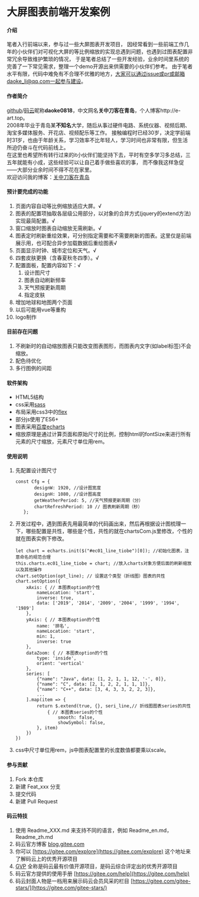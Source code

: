 # 大屏图表前端开发案例

#### 介绍
笔者入行前端以来，参与过一些大屏图表开发项目，
因经常看到一些前端工作几年的小伙伴们对可视化大屏的等比例缩放的实现总遇到问题，也遇到过图表配置非常冗余导致维护繁琐的情况，
于是笔者总结了一些开发经验，业余时间里系统的完善了一下常见需求，整理一个demo开源出来供需要的小伙伴们参考。
由于笔者水平有限，代码中难免有不合理不优雅的地方，大家可以通过issue或pr或邮箱daoke_li@qq.com一起参与建设。

#### 作者简介
[github](https://github.com)/[码云]( https://gitee.com)昵称**daoke0818**，中文网名**关中刀客在青岛**，个人博客http://e-art.top。
<br>2008年毕业于青岛某**不知名**大学，随后从事过硬件电路、系统仪器、视频后期、淘宝多媒体服务、开花店、视频配乐等工作。
接触编程时已经30岁，决定学前端时31岁，也由于年龄关系，学习效率不比年轻人，学习时间也非常有限，但生活所迫仍奋斗在代码前线上。
<br>在这里也希望所有转行过来的it小伙伴们能坚持下去，平时有空多学习多总结，三五年就能有小成，这些经验可以让自己着手做些喜欢的事，
而不像我这样急促——大部分业余时间不得不花在家里。
<br>欢迎访问我的博客：[关中刀客在青岛](http://e-art.top)

#### 预计要完成的功能
1. 页面内容自动等比例缩放适应大屏。√
2. 图表的配置项抽取各层级公用部分，以对象的合并方式(jquery的extend方法)实现最简配置。√
3. 窗口缩放时图表自动缩放无需刷新。√
4. 图表定时刷新重绘效果，可分别指定需要和不需要刷新的图表。这里仅是前端展示用，也可配合异步加载数据后重绘图表√
5. 页面显示时钟、城市定位和天气。√
6. 四套皮肤更换（含春夏秋冬四季）。√
7. 配置面板，配置内容如下：√
    1. 设计图尺寸
    2. 图表自动刷新频率
    3. 天气预报更新周期
    4. 指定皮肤
8. 增加地球和地图两个页面
9. 以后可能用vue等重构
10. logo制作

#### 目前存在问题
1. 不刷新时的自动缩放图表只能改变图表图形，而图表内文字(如label标签)不会缩放。
4. 配色待优化
5. 多行图例的间距


#### 软件架构
* HTML5结构
* css采用[sass](https://www.sass.hk/)
* 布局采用css3中的[flex](https://developer.mozilla.org/zh-CN/docs/Learn/CSS/CSS_layout/Flexbox)
* 部分js使用了ES6+
* 图表采用[百度echarts](http://echarts.baidu.com)
* 缩放原理是通过计算页面和原始尺寸的比例，控制html的fontSize来进行所有元素的尺寸缩放，元素尺寸单位用rem。

#### 使用说明
1. 先配置设计图尺寸
    ``` 
    const Cfg = {
           designW: 1920, //设计图宽度
           designH: 1080, //设计图高度
           getWeatherPeriod: 5, //天气预报更新周期（分）
           chartRefreshPeriod: 10 // 图表刷新周期（秒）
       };
    ```
    <!--尺寸用62.5%的HTML字号，即1rem=10px。-->
2. 开发过程中，遇到图表先用最简单的代码画出来，然后再根据设计图梳理一下，哪些配置是共性，哪些是个性，共性的就在chartsCom.js里修改，个性的就在图表实例下修改。
    ```
    let chart = echarts.init($("#ec01_line_tiobe")[0]); //初始化图表，注意命名的规范合理
    this.charts.ec01_line_tiobe = chart; //放入charts对象方便后面的刷新缩放以及其他操作
    chart.setOption(opt_line); // 设置这个类型（折线图）图表的共性
    chart.setOption({
        xAxis: { // 本图表option的个性
            nameLocation: 'start',
            inverse: true,
            data: ['2019', '2014', '2009', '2004', '1999', '1994', '1989']
        },
        yAxis: { // 本图表option的个性
            name: '排名',
            nameLocation: 'start',
            min: 1,
            inverse: true
        },
        dataZoom: { // 本图表option的个性
            type: 'inside',
            orient: 'vertical'
        },
        series: [
            {"name": "Java", data: [1, 2, 1, 1, 12, '-', 0]},
            {"name": "C", data: [2, 1, 2, 2, 1, 1, 1]},
            {"name": "C++", data: [3, 4, 3, 3, 2, 2, 3]},
            ...
        ].map(item => {
            return $.extend(true, {}, seri_line,// 折线图图表series的共性
                { // 本图表series的个性
                    smooth: false,
                    showSymbol: false,
            }, item)
        })
    })
    ```
3. css中尺寸单位用rem，js中图表配置里的长度数值都要乘以scale。


#### 参与贡献

1. Fork 本仓库
2. 新建 Feat_xxx 分支
3. 提交代码
4. 新建 Pull Request


#### 码云特技

1. 使用 Readme\_XXX.md 来支持不同的语言，例如 Readme\_en.md，Readme\_zh.md
2. 码云官方博客 [blog.gitee.com](https://blog.gitee.com)
3. 你可以 [https://gitee.com/explore](https://gitee.com/explore) 这个地址来了解码云上的优秀开源项目
4. [GVP](https://gitee.com/gvp) 全称是码云最有价值开源项目，是码云综合评定出的优秀开源项目
5. 码云官方提供的使用手册 [https://gitee.com/help](https://gitee.com/help)
6. 码云封面人物是一档用来展示码云会员风采的栏目 [https://gitee.com/gitee-stars/](https://gitee.com/gitee-stars/)